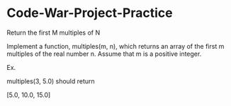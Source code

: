 # Code-War-Project-Practice

Return the first M multiples of N

Implement a function, multiples(m, n), which returns an array of the first m multiples of the real number n. Assume that m is a positive integer.

Ex.

multiples(3, 5.0)
should return

[5.0, 10.0, 15.0]